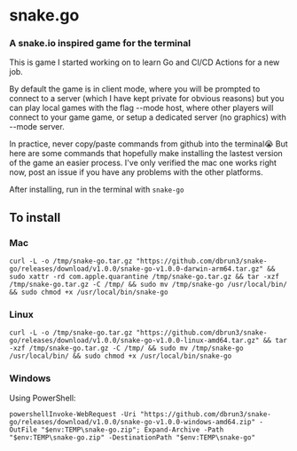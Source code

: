 # snake.go
### A snake.io inspired game for the terminal

This is game I started working on to learn Go and CI/CD Actions for a new job.

By default the game is in client mode, where you will be prompted to connect to a
server (which I have kept private for obvious reasons) but you can play local games 
with the flag --mode host, where other players will connect to your game game, 
or setup a dedicated server (no graphics) with --mode server.

In practice, never copy/paste commands from github into the terminal😭 
But here are some commands that hopefully make installing the lastest version 
of the game an easier process. I've only verified the mac one works right now, 
post an issue if you have any problems with the other platforms.

After installing, run in the terminal with `snake-go`

## To install
### Mac
```
curl -L -o /tmp/snake-go.tar.gz "https://github.com/dbrun3/snake-go/releases/download/v1.0.0/snake-go-v1.0.0-darwin-arm64.tar.gz" && sudo xattr -rd com.apple.quarantine /tmp/snake-go.tar.gz && tar -xzf /tmp/snake-go.tar.gz -C /tmp/ && sudo mv /tmp/snake-go /usr/local/bin/ && sudo chmod +x /usr/local/bin/snake-go
```
### Linux
```
curl -L -o /tmp/snake-go.tar.gz "https://github.com/dbrun3/snake-go/releases/download/v1.0.0/snake-go-v1.0.0-linux-amd64.tar.gz" && tar -xzf /tmp/snake-go.tar.gz -C /tmp/ && sudo mv /tmp/snake-go /usr/local/bin/ && sudo chmod +x /usr/local/bin/snake-go
```
### Windows
Using PowerShell:
```
powershellInvoke-WebRequest -Uri "https://github.com/dbrun3/snake-go/releases/download/v1.0.0/snake-go-v1.0.0-windows-amd64.zip" -OutFile "$env:TEMP\snake-go.zip"; Expand-Archive -Path "$env:TEMP\snake-go.zip" -DestinationPath "$env:TEMP\snake-go"
```
